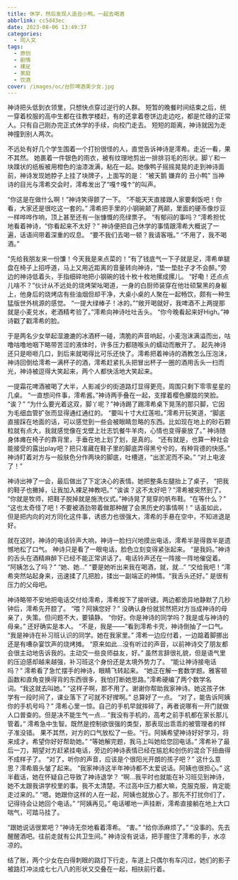 ```yaml
---
title: 休学，然后发现人造丑小鸭，一起去喝酒
abbrlink: cc5d43ec
date: 2023-08-06 13:49:37
categories:
  - 同人文
tags:
  - 原创
  - 剧情
  - 裸足
  - 家庭
  - 饮酒
cover: /images/oc/台阶啤酒美少女.jpg
---
```

神诗把头低到衣领里，只想快点穿过逆行的人群。
短暂的晚餐时间结束之后，统一穿着校服的高中生都在往教学楼赶，有的还拿着卷饼边走边吃，都是忙碌的正常人。只有自己刚办完正式休学的手续，向校门走去。
短短的距离，神诗就因为走神撞到别人两次。

不远处有好几个学生围着一个打扮很怪的人，直觉告诉神诗是澪希。走近一看，果不其然。
她裹着一件银色的雨衣，被有纹理地剪出一排排羽毛的形状。脚丫和一块蹼状的纸板被用橙色的油漆泼满，粘在一起。她像鸭子摇摇晃晃的走到神诗面前，神诗发现她脖子上挂了块牌子，上面写的是：
“被天鹅 嫌弃的 丑小鸭”
当神诗的目光与澪希交会时，澪希发出了“嘎↑嘎↑”的叫声。

“你这是在做什么啊！”神诗笑得颤了一下。
“不能天天直接跟人家要剩饭吧！你看，大家还是很吃这一套的。”
澪希把手里的小钢碗颠了两颠，里面的硬币像炒豆一样哗哗作响，顶上甚至还有一张慷慨的亮绿票子。
“有郁闷的事吗？”澪希担忧地看着神诗，“你看起来不太好？”
神诗便把自己休学的事情跟澪希大概说了一遍，话语间带着深重的叹息。
“要不我们去喝一顿？我请客哦。”
“不用了，我不喝酒。”

“先给我朋友来一份馕！今天我是来点菜的！”有了钱底气一下子就是足，澪希单腿盘在椅子上招呼道，马上又用近距离的音量转向神诗，“垫一垫肚子才不会醉。”旁边的神诗低着头，手指细碎地把小钢碗的钱十枚十枚地摞成摞儿。
“好嘞！还点点儿啥不？”伙计从不远处的烧烤架吆喝道，一身的白厨师装穿在他壮硕黧黑的身躯上，他身后的烧烤店有些油烟但却干净，大桌小桌的人聚在一起畅饮，颇有一种生猛版世外桃源的感觉。
“一提大绿棒子！冰的。”“敞开喝就好，我啤酒不上两提那就是小麦兑水，老酒精考验了。”澪希向神诗吐吐舌头。
“你今晚看起来好High。”神诗戳了戳澪希的脸。

于是两名少女举起湿漉漉的冰酒杯一碰，清脆的声音响起，小麦泡沫满溢而出，咕噜咕噜地咽下略带苦涩的液体时，许多压力都随喉头的蠕动而散开了。
起先神诗还只是咂咂几口，到后来就喝得比可乐还快了。澪希把着神诗的酒教怎么压泡沫，神诗回倒给澪希一满杯子的酒，澪希赶紧扎头把冒出杯子一圈的酒用舌头一扫而光，神诗被逗得大笑起来，两个人都快活地大笑起来。

一提霜花啤酒被喝了大半，人影减少的街道路灯显得更亮，周围只剩下零零星星的几桌。
“一直想问件事，澪希酱。”神诗两手叠在一起，支撑着樱色朦胧的笑脸。
“诶？”
“为什么要光着这双，脚丫呢？”神诗踢了踢澪希桌下晃荡的那只脚，它因为毛细血管扩张而显得通红通红的。
“要叫十寸大红莲啦。”澪希开玩笑道，“脚底直接踩在地面的话，可以感觉到一些会被眼睛忽略的东西。比如现在地上的砂石颗粒就有点大，我就感觉像在戈壁上壮志饥餐牛羊肉，心情也变得豪放了。”
神诗随身体瘫在椅子的靠背里，手垂在地上划了划，是真的。
“还有就是，也算一种社会能接受的露出play吧？把只准藏在鞋子里的脚底弄得黑兮兮的，有种背德的快感。”
神诗盯着对方与一般肤色分作两块的脚底，吐槽道，“出淤泥而不染。”
“对上电波了！”

神诗出神了一会，最后做出了下定决心的表情。她把整条左腿抬上了桌子，
“把我的鞋子也撇掉，让我加入裸足神教吧。”
“诶诶？这不太好吧？”澪希被突然到了。
“你就是牧师，把鞋子脱掉就是施洗仪式。”神诗晃了晃穿的帆布鞋。“在等什么？”
“这也太奇怪了吧！不要被酒劲带着做那种醒了会黑历史的事情啊！”
话虽如此，但是把内向的对方同化这件事，诱惑力也很强大，澪希的手悬在空中，不知进退是好。

就在这时，神诗的电话铃声大响，神诗一脸扫兴地摸出电话，澪希半是得救半是遗憾地松了口气。
神诗只是看了一眼电话，脸色立刻变得紧张起来。
“是我妈。”神诗的舌头在酒精麻醉下已经不能正常讲话了。电话铃声还在一阵接一阵地催促着。
“阿姨怎么了吗？”
“她、她...”
“要是她听出来我在喝酒，就，就...”
“交给我吧！”澪希突然站起身来，迅速揉了几把脸，揉出一副端正的神情。“我舌头还好。”
是很有压力的父母吧。

神诗略带不安地把电话交付给澪希，澪希按下了接听键。两边都诡异地静默了几秒钟后，澪希先开腔了。
“喂？阿姨您好？”
没确认身份就贸然把对方当成神诗的母亲了，失策。但问题不大，要镇静。
“你好。你是神诗的同学吗？我是或与神诗的母亲。”
还好确实是本人。
“不是，我是——”看到澪希卡壳，神诗倒抽了一口气。
“我是神诗在补习班认识的同学。她在我家里。”
澪希一边应付着，一边踮着脚挪出还是有嘈杂宴饮声的烧烤摊。
“原来如此...没有听过的声音，以前神诗交了朋友都会很主动地告诉我的。主动交一些良师益友，好。”
虽然言辞很礼貌，但是语气里的压迫感却越来越强，补习班这个身份还是太境外势力了。
“能让神诗接电话吗？”
澪希看了急忙摆手的神诗，眼睛飞转起来。
“她正在解一套数学题。雅客顿函数和直角变换得背的东西很多，我怕打断她思路。”澪希硬编了两个数学名词。“我这就去叫她。”
“这样子啊，那不用了。谢谢你帮助我家神诗。她这孩子休学有一段时间了，课业落下了可就不好撵啊。”
总算好了一点。
“对了，能告诉阿姨你的手机号吗？”
澪希心里一惊。自己的手机早就摔碎了，再者说哪有一开门就做人口普查的。但是决不能生气一点...
“我没有手机的，高考之前手机都在家长那儿管着。”
澪希急中生智。既然是控制欲很强的类型，那表现出乖乖的被管理者的样子准没错。
果不其然，对方的口气放松了一些。“行。阿姨希望神诗好好学习，将来成才。希望你好好帮助她。”
“等她解完题，我马上叫她给您回电话。”
澪希补了最后一刀，期望对方赶紧挂电话，旁边的神诗表情已经在尴尬和创伤的混合下扭曲得不成样子了。
“对了，听你的声音，应该是个很阳光开朗的孩子吧？”
这什么意思？澪希眉头皱了起来。
“我家神诗这半年神诗都不太爱说话。阿姨也很担心。”
这半截话，她在怀疑自己导致了神诗退学？
“啊...我平时也就能在补习班见到神诗，她不太跟我讲学校里的事。我不太清楚。不过高中压力都大嘛，克服克服，肯定能走过来的。”
“嗯。她跟你这样的人在一起，阿姨也就放心了。那先不打扰你们了，记得待会让她回个电话。”
“阿姨再见。”
电话嘟地一声挂断，澪希直接躺在地上大口喘气，可踏马挂了。

“跟她说话很累吧？”神诗无奈地看着澪希。
“害。”
“给你添麻烦了。”
“没事的。先去醒醒酒吧。往前走就有公共卫生间。”
神诗没有说话，把手握住了澪希的手，水凉凉的。

结了账，两个少女在白得刺眼的路灯下行走，车道上只偶尔有车闪过，她们的影子被路灯冲淡成七七八八的形状又交叠在一起，相扶前行着。
